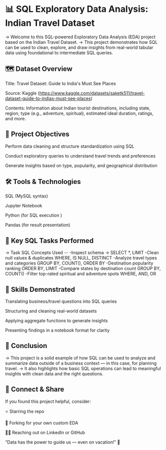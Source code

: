 # 📊 SQL Exploratory Data Analysis: Indian Travel Dataset
-> Welcome to this SQL-powered Exploratory Data Analysis (EDA) project based on the Indian Travel Dataset.
-> This project demonstrates how SQL can be used to clean, explore, and draw insights from real-world tabular data using foundational to intermediate SQL queries.

## 🗺️ Dataset Overview
Title: Travel Dataset: Guide to India's Must See Places

Source: Kaggle (https://www.kaggle.com/datasets/saketk511/travel-dataset-guide-to-indias-must-see-places)

Contents: Information about Indian tourist destinations, including state, region, type (e.g., adventure, spiritual), estimated ideal duration, ratings, and more.

## 🎯 Project Objectives
Perform data cleaning and structure standardization using SQL

Conduct exploratory queries to understand travel trends and preferences

Generate insights based on type, popularity, and geographical distribution

## 🛠️ Tools & Technologies
SQL (MySQL syntax)

Jupyter Notebook

Python (for SQL execution )

Pandas (for result presentation)

## 📌 Key SQL Tasks Performed
-> Task	SQL Concepts Used --
-Inspect schema ->	SELECT *, LIMIT
-Clean null values & duplicates	WHERE, IS NULL, DISTINCT
-Analyze travel types and categories	GROUP BY, COUNT(), ORDER BY
-Destination popularity ranking	ORDER BY, LIMIT
-Compare states by destination count	GROUP BY, COUNT()
-Filter top-rated spiritual and adventure spots	WHERE, AND, OR

## 🧠 Skills Demonstrated
Translating business/travel questions into SQL queries

Structuring and cleaning real-world datasets

Applying aggregate functions to generate insights

Presenting findings in a notebook format for clarity

## 🏁 Conclusion
-> This project is a solid example of how SQL can be used to analyze and summarize data outside of a business context — in this case, for planning travel.
-> It also highlights how basic SQL operations can lead to meaningful insights with clean data and the right questions.

## 🌟 Connect & Share
If you found this project helpful, consider:

⭐ Starring the repo

🍴 Forking for your own custom EDA

🧑‍💻 Reaching out on LinkedIn or GitHub

“Data has the power to guide us — even on vacation!” 🧳
